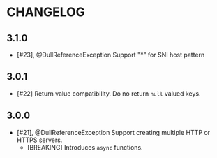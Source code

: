 # CHANGELOG

## 3.1.0

- [#23], @DullReferenceException Support "*" for SNI host pattern

## 3.0.1

- [#22] Return value compatibility. Do no return `null` valued keys.

## 3.0.0

- [#21], @DullReferenceException Support creating multiple HTTP or HTTPS servers. 
  - [BREAKING] Introduces `async` functions. 
